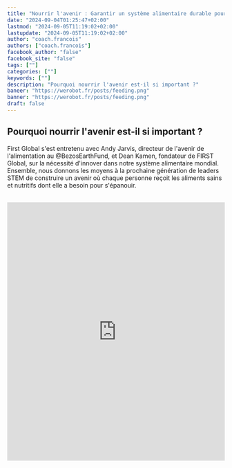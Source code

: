 ```yaml
---
title: "Nourrir l'avenir : Garantir un système alimentaire durable pour tous | FGC2024Athènes"
date: "2024-09-04T01:25:47+02:00"
lastmod: "2024-09-05T11:19:02+02:00"
lastupdate: "2024-09-05T11:19:02+02:00"
author: "coach.francois"
authors: ["coach.francois"]
facebook_author: "false"
facebook_site: "false"
tags: [""]
categories: [""]
keywords: [""]
description: "Pourquoi nourrir l'avenir est-il si important ?"
baneer: "https://werobot.fr/posts/feeding.png"
banner: "https://werobot.fr/posts/feeding.png"
draft: false
---
```

## Pourquoi nourrir l'avenir est-il si important ?

First Global s'est entretenu avec Andy Jarvis, directeur de l'avenir de l'alimentation au @BezosEarthFund, et Dean Kamen, fondateur de FIRST Global, sur la nécessité d'innover dans notre système alimentaire mondial. Ensemble, nous donnons les moyens à la prochaine génération de leaders STEM de construire un avenir où chaque personne reçoit les aliments sains et nutritifs dont elle a besoin pour s'épanouir.


<br>
<iframe class="youtube-player" width="100%" height="597" 
src="https://www.youtube.com/embed/sHjTb3ARgUo?hl=fr;cc_load_policy=1;cc_lang_pref=fr; version=3;rel=1;showsearch=0;showinfo=1;fs=1;autohide=2;wmode=transparent" allowfullscreen="true" style="border:0;" sandbox="allow-scripts allow-same-origin allow-popups allow-presentation allow-popups-to-escape-sandbox"></iframe>










